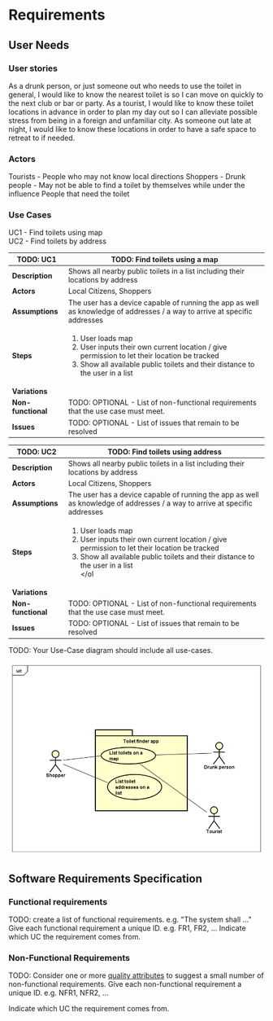 # Requirements

## User Needs

### User stories
As a drunk person, or just someone out who needs to use the toilet in general, I would like to know the nearest toilet is so I can move on quickly to the next club or bar or party.
As a tourist, I would like to know these toilet locations in advance in order to plan my day out so I can alleviate possible stress from being in a foreign and unfamiliar city.
As someone out late at night, I would like to know these locations in order to have a safe space to retreat to if needed.

### Actors
Tourists - People who may not know local directions
Shoppers - 
Drunk people - May not be able to find a toilet by themselves while under the influence
People that need the toilet 


### Use Cases
UC1 - Find toilets using map<br>
UC2 - Find toilets by address

| TODO: UC1 | TODO: Find toilets using a map | 
| -------------------------------------- | ------------------- |
| **Description** | Shows all nearby public toilets in a list including their locations by address |
| **Actors** | Local Citizens, Shoppers |
| **Assumptions** | The user has a device capable of running the app as well as knowledge of addresses / a way to arrive at specific addresses </td></tr>
| **Steps** | <ol><li> User loads map</li><li>User inputs their own current location / give permission to let their location be tracked</li><li>Show all available public toilets and their distance to the user in a list</li></ol> |
| **Variations** |  |
| **Non-functional** | TODO: OPTIONAL - List of non-functional requirements that the use case must meet. |
| **Issues** | TODO: OPTIONAL - List of issues that remain to be resolved |

| TODO: UC2 | TODO: Find toilets using address | 
| -------------------------------------- | ------------------- |
| **Description** | Shows all nearby public toilets in a list including their locations by address |
| **Actors** | Local Citizens, Shoppers |
| **Assumptions** | The user has a device capable of running the app as well as knowledge of addresses / a way to arrive at specific addresses </td></tr>
| **Steps** | <ol><li> User loads map</li><li>User inputs their own current location / give permission to let their location be tracked</li><li>Show all available public toilets and their distance to the user in a list</li></ol |
| **Variations** |  |
| **Non-functional** | TODO: OPTIONAL - List of non-functional requirements that the use case must meet. |
| **Issues** | TODO: OPTIONAL - List of issues that remain to be resolved |



TODO: Your Use-Case diagram should include all use-cases.

![Insert your Use-Case Diagram Here](images/UseCaseDiagram.png)

## Software Requirements Specification
### Functional requirements
TODO: create a list of functional requirements. 
    e.g. "The system shall ..."
    Give each functional requirement a unique ID. e.g. FR1, FR2, ...
    Indicate which UC the requirement comes from.


### Non-Functional Requirements
TODO: Consider one or more [quality attributes](https://en.wikipedia.org/wiki/ISO/IEC_9126) to suggest a small number of non-functional requirements.
Give each non-functional requirement a unique ID. e.g. NFR1, NFR2, ...

Indicate which UC the requirement comes from.
